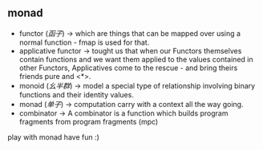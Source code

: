 ## monad

* functor (_函子_) -> which are things that can be mapped over using a normal function - fmap is used for that.
* applicative functor -> tought us that when our Functors themselves contain functions and we want them applied to the values contained in other Functors, Applicatives come to the rescue - and bring theirs friends pure and <*>.
* monoid (_幺半群_) -> model a special type of relationship involving binary functions and their identity values.
* monad (_单子_) -> computation carry with a context all the way going.
* combinator -> A combinator is a function which builds program fragments from program fragments (mpc)

play with monad have fun :)

